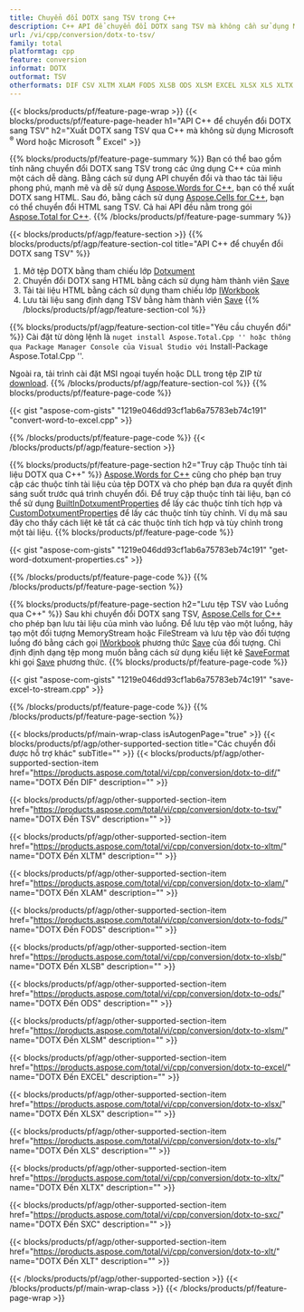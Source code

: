 ```yaml
---
title: Chuyển đổi DOTX sang TSV trong C++
description: C++ API để chuyển đổi DOTX sang TSV mà không cần sử dụng Microsoft Word hoặc Microsoft Excel
url: /vi/cpp/conversion/dotx-to-tsv/
family: total
platformtag: cpp
feature: conversion
informat: DOTX
outformat: TSV
otherformats: DIF CSV XLTM XLAM FODS XLSB ODS XLSM EXCEL XLSX XLS XLTX SXC XLT
---
```

{{< blocks/products/pf/feature-page-wrap >}}
{{< blocks/products/pf/feature-page-header h1="API C++ để chuyển đổi DOTX sang TSV" h2="Xuất DOTX sang TSV qua C++ mà không sử dụng Microsoft <sup>&reg;</sup> Word hoặc Microsoft <sup>&reg;</sup> Excel" >}}

{{% blocks/products/pf/feature-page-summary %}}
Bạn có thể bao gồm tính năng chuyển đổi DOTX sang TSV trong các ứng dụng C++ của mình một cách dễ dàng. Bằng cách sử dụng API chuyển đổi và thao tác tài liệu phong phú, mạnh mẽ và dễ sử dụng [Aspose.Words for C++](https://products.aspose.com/words/cpp/), bạn có thể xuất DOTX sang HTML. Sau đó, bằng cách sử dụng [Aspose.Cells for C++](https://products.aspose.com/cells/cpp/), bạn có thể chuyển đổi HTML sang TSV. Cả hai API đều nằm trong gói [Aspose.Total for C++](https://products.aspose.com/total/cpp/). 
{{% /blocks/products/pf/feature-page-summary  %}}

{{< blocks/products/pf/agp/feature-section >}}
{{% blocks/products/pf/agp/feature-section-col title="API C++ để chuyển đổi DOTX sang TSV" %}}
1. Mở tệp DOTX bằng tham chiếu lớp [Dotxument](https://reference.aspose.com/words/cpp/class/aspose.words.dotxument)
2. Chuyển đổi DOTX sang HTML bằng cách sử dụng hàm thành viên [Save](https://reference.aspose.com/words/cpp/class/aspose.words.dotxument#save_string_saveformat)
3. Tải tài liệu HTML bằng cách sử dụng tham chiếu lớp [IWorkbook](https://reference.aspose.com/cells/cpp/class/aspose.cells.i_workbook)
4. Lưu tài liệu sang định dạng TSV bằng hàm thành viên [Save](https://reference.aspose.com/cells/cpp/class/aspose.cells.i_workbook#a5dc7de23f7ceba76a05dc1d49f51502e)
{{% /blocks/products/pf/agp/feature-section-col %}}

{{% blocks/products/pf/agp/feature-section-col title="Yêu cầu chuyển đổi" %}}
Cài đặt từ dòng lệnh là `` nuget install Aspose.Total.Cpp '' hoặc thông qua Package Manager Console của Visual Studio với `` Install-Package Aspose.Total.Cpp ''.

Ngoài ra, tải trình cài đặt MSI ngoại tuyến hoặc DLL trong tệp ZIP từ [download](https://downloads.aspose.com/total/cpp).
{{% /blocks/products/pf/agp/feature-section-col %}}
{{% blocks/products/pf/feature-page-code %}}

{{< gist "aspose-com-gists" "1219e046dd93cf1ab6a75783eb74c191" "convert-word-to-excel.cpp" >}}


{{% /blocks/products/pf/feature-page-code %}}
{{< /blocks/products/pf/agp/feature-section >}}

{{% blocks/products/pf/feature-page-section  h2="Truy cập Thuộc tính tài liệu DOTX qua C++" %}}
[Aspose.Words for C++](https://products.aspose.com/words/cpp/) cũng cho phép bạn truy cập các thuộc tính tài liệu của tệp DOTX và cho phép bạn đưa ra quyết định sáng suốt trước quá trình chuyển đổi. Để truy cập thuộc tính tài liệu, bạn có thể sử dụng [BuiltInDotxumentProperties](https://reference.aspose.com/words/cpp/class/aspose.words.properties.built_in_dotxument_properties) để lấy các thuộc tính tích hợp và [CustomDotxumentProperties](https://reference.aspose.com/words/cpp/class/aspose.words.properties.custom_dotxument_properties) để lấy các thuộc tính tùy chỉnh. Ví dụ mã sau đây cho thấy cách liệt kê tất cả các thuộc tính tích hợp và tùy chỉnh trong một tài liệu.
{{% blocks/products/pf/feature-page-code %}}

{{< gist "aspose-com-gists" "1219e046dd93cf1ab6a75783eb74c191" "get-word-dotxument-properties.cs" >}}
{{% /blocks/products/pf/feature-page-code  %}}
{{% /blocks/products/pf/feature-page-section %}}

{{% blocks/products/pf/feature-page-section  h2="Lưu tệp TSV vào Luồng qua C++" %}}
Sau khi chuyển đổi DOTX sang TSV, [Aspose.Cells for C++](https://products.aspose.com/cells/cpp/) cho phép bạn lưu tài liệu của mình vào luồng. Để lưu tệp vào một luồng, hãy tạo một đối tượng MemoryStream hoặc FileStream và lưu tệp vào đối tượng luồng đó bằng cách gọi [IWorkbook](https://reference.aspose.com/cells/cpp/class/aspose.cells.i_workbook) phương thức [Save](https://reference.aspose.com/cells/cpp/class/aspose.cells.i_workbook#a77072cfb929787df9ad1f38b02f58349) của đối tượng. Chỉ định định dạng tệp mong muốn bằng cách sử dụng kiểu liệt kê [SaveFormat](https://reference.aspose.com/cells/cpp/namespace/aspose.cells#a11cae527e4e68f1adcac8f47ea64481a) khi gọi [Save](https://reference.aspose.com/cells/cpp/class/aspose.cells.i_workbook#a77072cfb929787df9ad1f38b02f58349) phương thức.
{{% blocks/products/pf/feature-page-code %}}

{{< gist "aspose-com-gists" "1219e046dd93cf1ab6a75783eb74c191" "save-excel-to-stream.cpp" >}}
{{% /blocks/products/pf/feature-page-code  %}}
{{% /blocks/products/pf/feature-page-section %}}

{{< blocks/products/pf/main-wrap-class isAutogenPage="true" >}}
{{< blocks/products/pf/agp/other-supported-section title="Các chuyển đổi được hỗ trợ khác" subTitle="" >}}
{{< blocks/products/pf/agp/other-supported-section-item href="https://products.aspose.com/total/vi/cpp/conversion/dotx-to-dif/" name="DOTX Đến DIF" description="" >}}

{{< blocks/products/pf/agp/other-supported-section-item href="https://products.aspose.com/total/vi/cpp/conversion/dotx-to-tsv/" name="DOTX Đến TSV" description="" >}}

{{< blocks/products/pf/agp/other-supported-section-item href="https://products.aspose.com/total/vi/cpp/conversion/dotx-to-xltm/" name="DOTX Đến XLTM" description="" >}}

{{< blocks/products/pf/agp/other-supported-section-item href="https://products.aspose.com/total/vi/cpp/conversion/dotx-to-xlam/" name="DOTX Đến XLAM" description="" >}}

{{< blocks/products/pf/agp/other-supported-section-item href="https://products.aspose.com/total/vi/cpp/conversion/dotx-to-fods/" name="DOTX Đến FODS" description="" >}}

{{< blocks/products/pf/agp/other-supported-section-item href="https://products.aspose.com/total/vi/cpp/conversion/dotx-to-xlsb/" name="DOTX Đến XLSB" description="" >}}

{{< blocks/products/pf/agp/other-supported-section-item href="https://products.aspose.com/total/vi/cpp/conversion/dotx-to-ods/" name="DOTX Đến ODS" description="" >}}

{{< blocks/products/pf/agp/other-supported-section-item href="https://products.aspose.com/total/vi/cpp/conversion/dotx-to-xlsm/" name="DOTX Đến XLSM" description="" >}}

{{< blocks/products/pf/agp/other-supported-section-item href="https://products.aspose.com/total/vi/cpp/conversion/dotx-to-excel/" name="DOTX Đến EXCEL" description="" >}}

{{< blocks/products/pf/agp/other-supported-section-item href="https://products.aspose.com/total/vi/cpp/conversion/dotx-to-xlsx/" name="DOTX Đến XLSX" description="" >}}

{{< blocks/products/pf/agp/other-supported-section-item href="https://products.aspose.com/total/vi/cpp/conversion/dotx-to-xls/" name="DOTX Đến XLS" description="" >}}

{{< blocks/products/pf/agp/other-supported-section-item href="https://products.aspose.com/total/vi/cpp/conversion/dotx-to-xltx/" name="DOTX Đến XLTX" description="" >}}

{{< blocks/products/pf/agp/other-supported-section-item href="https://products.aspose.com/total/vi/cpp/conversion/dotx-to-sxc/" name="DOTX Đến SXC" description="" >}}

{{< blocks/products/pf/agp/other-supported-section-item href="https://products.aspose.com/total/vi/cpp/conversion/dotx-to-xlt/" name="DOTX Đến XLT" description="" >}}


{{< /blocks/products/pf/agp/other-supported-section >}}
{{< /blocks/products/pf/main-wrap-class >}}
{{< /blocks/products/pf/feature-page-wrap >}}